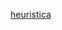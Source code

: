 [heuristica](https://github.com/ailinha01/ailaihc/blob/b7fa9dd463305d4b6bbbb180141105e9e3a35bbf/inspecao/imgens/Captura%20de%20tela%202024-10-12%20224846.png)
